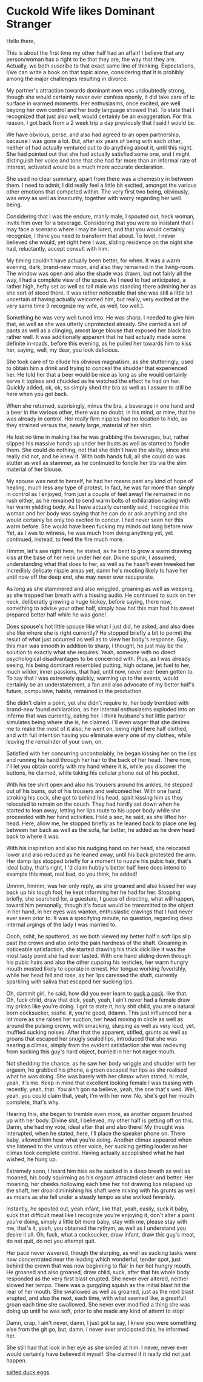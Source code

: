 # Cuckold Wife likes Dominant Stranger

Hello there,

This is about the first time my other half had an affair! I believe that any person/woman has a right to be that they are, the way that they are. Actually, we both suscribe to that exact same line of thinking. Expectations, I/we can write a book on that topic alone, considering that it is probibly among the major challenges resulting in divorce.

My partner's attraction towards dominant men was undoubtedly strong, though she would certainly never ever confess openly, it did take care of to surface in warmed moments. Her enthusiasms, once excited, are well beyong her own control and her body language showed that. To state that I recognized that just also well, would certainly be an exaggeration. For this reason, I got back from a 2 week trip a day previously that I said I would be.

We have obvious, perse, and also had agreed to an open partnership, bacause I was gone a lot. But, after six years of being with each other, neither of had actually ventured out to do anything about it, until this night. She had pointed out that she had actually satisfied some one, and I might distinguish her voice and tone that she had far more than an informal rate of interest, activated would be a much more accurate declaration.

She used no clear summary, apart from there was a chemestry in between them. I need to admit, I did really feel a little bit excited, amongst the various other emotions that competed within. The very first two being, obviously, was envy as well as insecurity, together with worry regarding her well being.

Considering that I was the endure, manly male, I spouted out, heck woman, invite him over for a beverage. Considering that you were so insistant that I may face a scenario where I may be lured, and that you would certainly recognize, I think you need to transform that about. To level, I never believed she would, yet right here I was, sliding residence on the night she had, reluctantly, accept consult with him.

My timing couldn't have actually been better, for when. It was a warm evening, dark, brand-new moon, and also they remained in the living-room. The window was open and also the shade was drawn, but not fairly all the way, I had a complete view of the space. As I need to had anticipated, a rather high, hefty set as well as tall male was standing there admiring her as she sort of stood there. It was rather noticeable that she was still a little bit uncertain of having actually welcomed him, but really, very excited at the very same time (I recognize my wife, as well, too well.).

Something he was very well tuned into. He was sharp, I needed to give him that, as well as she was utterly unprotected already. She carried a set of pants as well as a clinging, amost large blouse that exposed her black bra rather well. It was additionally apparent that he had actually made some definite in-roads, before this evening, as he pulled her towards him to kiss her, saying, well, my dear, you look delicious.

She took care of to ellude his obvious magnatism, as she stutteringly, used to obtain him a drink and trying to conceal the shudder that experienced her. He told her that a beer would be nice as long as she would certainly serve it topless and chuckled as he watched the effect he had on her. Quickly added, ok, ok, so simply shed the bra as well as I assure to still be here when you get back.

When she returned, suprisingly, minus the bra, a beverage in one hand and a beer in the various other, there was no doubt, in his mind, or mine, that he was already in control. Her really firm nipples had no location to hide, as they strained versus the, nearly large, material of her shirt.

He lost no time in making like he was grabbing the beverages, but, rather slipped his massive hands up under her busts as well as started to fondle them. She could do nothing, not that she didn't have the ability, since she really did not, and he knew it. With both hands full, all she could do was stutter as well as stammer, as he continued to fondle her tits via the slim material of her blouse.

My spouse was next to herself, he had her means past any kind of hope of healing, much less any type of protest. In fact, he was far more than simply in control as I enjoyed, from just a couple of feet away! He remained in no rush either, as he remained to send warm bolts of exhilaration racing with her warm yielding body. As I have actually currently said, I recognize this woman and her body was saying that he can do or ask anything and she would certainly be only too excited to concur. I had never seen her this warm before. She would have been fucking my minds out long before now. Yet, as I was to witness, he was much from doing anything yet, yet continued, instead, to feed the fire much more.

Hmmm, let's see right here, he stated, as he bent to grow a warm drawing kiss at the base of her neck under her ear. Divine spunk, I assumed, understanding what that does to her, as well as he hasn't even tweeked her incredibly delicate nipple areas yet, damn he's mosting likely to have her until now off the deep end, she may never ever recuperate.

As long as she stammered and also wriggled, groaning as well as weeping, as she trapped her breath with a hissing audio. He continued to suck on her neck, deliberatly growing a huge hickey, before saying, there now, something to advise your other half, simply how hot this man had his sweet prepared better half while he was gone!

Does spouse's hot little spouse like what I just did, he asked, and also does she like where she is right currently? He stopped briefly a bit to permit the result of what just occurred as well as to view her body's response. Guy, this man was smooth in addition to sharp, I thought, he just may be the solution to exactly what she requires. Yeah, someone with no direct psychological disadvantages to be concerned with. Plus, as I was already seeing, his being dominant resembled putting, high octane, jet fuel to her, much wilder, inner passions, that had, until now, never ever been gotten to. To say that I was extremely quickly, warming up to the events, would certainly be an understatement, a fan and also advocate of my better half's future, compulsive, habits, remained in the production.

She didn't claim a point, yet she didn't require to, her body trembled with brand-new found exhilaration, as her internal enthusiasms exploded into an inferno that was currently, eating her. I think husband's hot little partner simulates being where she is, he claimed. I'll even wager that she desires me to make the most of it also, he went on, being right here half clothed, and with full intention having you eliminate every one of my clothes, while leaving the remainder of your own, on.

Satisfied with her concurring uncontrolably, he began kissing her on the lips and running his hand through her hair to the back of her head. There now, I'll let you obtain comfy with my hand where it is, while you discover the buttons, he claimed, while taking his cellular phone out of his pocket.

With his tee shirt open and also his trousers around his ankles, he stepped out of his bums, out of his trousers and welcomed her. With one hand stroking his cock, she got to behind his head, spirit kissing him as they relocated to remain on the couch. They had hardly sat down when he started to lean away, letting her lips route to his upper body while she proceeded with her hand activities. Hold a sec, he said, as she lifted her head. Here, allow me, he stopped briefly as he leaned back to place one leg between her back as well as the sofa, far better, he added as he drew head back to where it was.

With his inspiration and also his nudging hand on her head, she relocated lower and also reduced as he leaned away, until his back protested the arm. Her damp lips stopped briefly for a moment to nuzzle his pubic hair, that's ideal baby, that's right, I 'd claim hubby's better half here does intend to example this meat, real bad, do you think, he added!

Ummm, hmmm, was her only reply, as she groaned and also kissed her way back up his tough fool, he kept informing her he had for her. Stopping briefly, she searched for, a guesture, I guess of directing, what will happen, toward him personally, though it's focus would be transmitted to the object in her hand, in her eyes was wanton, enthusiastic cravings that I had never ever seen prior to. It was a specifying minute, no question, regarding deep internal urgings of the lady I was married to.

Oooh, sshit, he sputtered, as we both viewed my better half's soft lips slip past the crown and also onto the pain hardness of the shaft. Groaning in noticeable satisfaction, she started drawing his thick dick like it was the most tasty point she had ever tasted. With one hand sliding down through his pubic hairs and also the other cupping his testicles, her warm hungry mouth mosted likely to operate in ernest. Her tongue working feverishly, while her head fell and rose, as her lips caressed the shaft, currently sparkling with saliva that escaped her sucking lips.

Oh, dammit girl, he said, how did you ever learn to [suck a cock](https://wifesharingvideos.com/blowjob/). like that. Oh, fuck child, draw that dick, yeah, yeah, I ain't never had a female draw my pricks like you're doing. I got ta state it, holy shit child, you are a natural born cocksucker, ssshe. it, you're good, ddamn. This just influenced her a lot more as she raised her suction, her head moving in circle as well as around the pulsing crown, with smacking, slurping as well as very loud, yet, muffled sucking noises. After that the apparent, stifled, grunts as well as groans that escaped her snugly sealed lips, introduced that she was nearing a climax, simply from the evident satisfaction she was recieving from sucking this guy's hard object, burried in her hot eager mouth.

Not shedding the chance, as he saw her body wriggle and shudder with her orgasm, he grabbed his phone, a groan escaped her lips as she realised what he was doing. She was barely with her climax when stated, hi male, yeah, it's me. Keep in mind that excellent looking female I was teasing with recently, yeah, that. You ain't gon na believe, yeah, the one that's wed. Well, yeah, you could claim that, yeah, I'm with her now. No, she's got her mouth complete, that's why.

Hearing this, she began to tremble even more, as another orgasm brushed up with her body. Divine shit, I believed, my other half is getting off on this. Damn, she had my vote, ideal after that and also there! My thought was interupted, when he stated, here, I'll place the speaker phone on. There baby, allowed him hear what you're doing. Another climax appeared when she listened to the various other voice, her sucking getting louder as her climax took complete control. Having actually accoplished what he had wished, he hung up.

Extremely soon, I heard him hiss as he sucked in a deep breath as well as moaned, his body squirming as his orgasm attracted closer and better. Her moaning, her cheeks hollowing each time her hot drawing lips relapsed up the shaft, her drool diminishing his shaft were mixing with his grunts as well as moans as she fell under a steady tempo as she worked feverisly.

Instantly, he spouted out, yeah infant, like that, yeah, easily, suck it baby, suck that difficult meat like I recognize you're enjoying it, don't alter a point you're doing, simply a little bit more baby, stay with me, please stay with me, that's it, yoah, you obtained the rythym, as well as I understand you desire it all. Oh, fuck, what a cocksucker, draw infant, draw this guy's meat, do not quit, do not you attempt quit.

Her pace never wavered, though the slurping, as well as sucking tasks were now concentrated near the leading which wonderful, tender spot, just behind the crown that was now beginning to flair in her hot hungry mouth. He groaned and also groaned, draw child, suck, after that his whole body responded as the very first blast erupted. She never ever altered, neither slowed her tempo. There was a gurggling squish as the initial blast hit the rear of her mouth. She swallowed as well as groaned, just as the next blast erupted, and also the next, each time, with what seemed like, a greatfull groan each time she swallowed. She never ever modified a thing she was doing up until he was soft, prior to she made any kind of attemt to stop!

Damn, crap, I ain't never, damn, I just got ta say, I knew you were something else from the git go, but, damn, I never ever anticipated this, he informed her.

She still had that look in her eye as she smiled at him. I never, never ever would certainly have believed it myself. She claimed if it really did not just happen.

[salted duck eggs](https://en.wikipedia.org/wiki/Salted_duck_egg).




